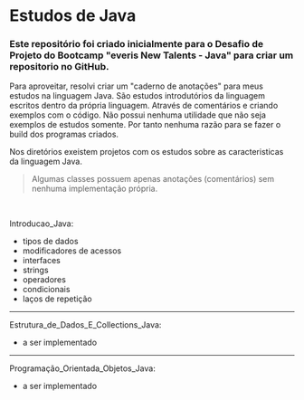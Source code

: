 # Estudos de Java

### Este repositório foi criado inicialmente para o Desafio de Projeto do Bootcamp "everis New Talents - Java" para criar um repositorio no GitHub.

Para aproveitar, resolvi criar um "caderno de anotações" para meus estudos na linguagem Java.
São estudos introdutórios da linguagem escritos dentro da própria linguagem. Através de comentários e criando exemplos com o código. Não possui nenhuma utilidade que não seja exemplos de estudos somente. Por tanto nenhuma razão para se fazer o build dos programas criados.


Nos diretórios exeistem projetos com os estudos sobre as caracteristicas da linguagem Java.<br />
>Algumas classes possuem apenas anotações (comentários) sem nenhuma implementação própria.<br />
<br />

 Introducao_Java:
 - tipos de dados
 - modificadores de acessos
 - interfaces
 - strings
 - operadores
 - condicionais
 - laços de repetição

_________________________________________
Estrutura_de_Dados_E_Collections_Java:
- a ser implementado

__________________________________________
Programação_Orientada_Objetos_Java:
- a ser implementado
